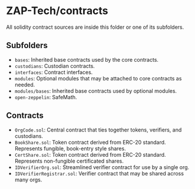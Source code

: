 # ZAP-Tech/contracts

All solidity contract sources are inside this folder or one of its subfolders.

## Subfolders

* `bases`: Inherited base contracts used by the core contracts.
* `custodians`: Custodian contracts.
* `interfaces`: Contract interfaces.
* `modules`: Optional modules that may be attached to core contracts as needed.
* `modules/bases`: Inherited base contracts used by optional modules.
* `open-zeppelin`: SafeMath.

## Contracts

* `OrgCode.sol`: Central contract that ties together tokens, verifiers, and custodians.
* `BookShare.sol`: Token contract derived from ERC-20 standard. Represents fungible, book-entry style shares.
* `CertShare.sol`: Token contract derived from ERC-20 standard. Represents non-fungible certificated shares.
* `IDVerifierOrg.sol`: Streamlined verifier contract for use by a single org.
* `IDVerifierRegistrar.sol`: Verifier contract that may be shared across many orgs.
